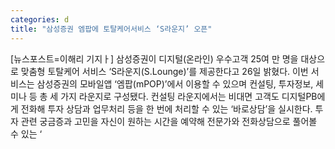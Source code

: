 ```yaml
---
categories: d
title: "삼성증권 엠팝에 토탈케어서비스 ‘S라운지’ 오픈"
---
```

[뉴스포스트=이해리 기지ㅏ] 삼성증권이 디지털(온라인) 우수고객 25여 만 명을 대상으로 맞춤형 토탈케어 서비스 ‘S라운지(S.Lounge)’를 제공한다고 26일 밝혔다. 이번 서비스는 삼성증권의 모바일앱 ‘엠팝(mPOP)’에서 이용할 수 있으며 컨설팅, 투자정보, 세미나 등 총 세 가지 라운지로 구성됐다. 컨설팅 라운지에서는 비대면 고객도 디지털PB에게 전화해 투자 상담과 업무처리 등을 한 번에 처리할 수 있는 ‘바로상담’을 실시한다. 투자 관련 궁금증과 고민을 자신이 원하는 시간을 예약해 전문가와 전화상담으로 풀어볼 수 있는 ‘
